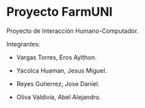 # Proyecto FarmUNI
Proyecto de Interacción Humano-Computador.

Integrantes:

- Vargas Torres, Eros Aylthon.

- Yacolca Huaman, Jesus Miguel.

- Reyes Gutierrez, Jose Daniel.

- Oliva Valdivia, Abel Alejandro.
